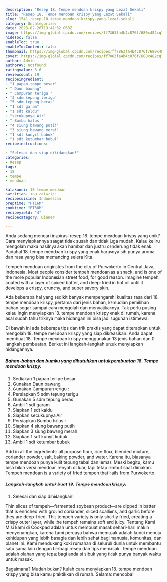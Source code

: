 ```yaml
---
description: "Resep 18. Tempe mendoan krispy yang Lezat Sekali"
title: "Resep 18. Tempe mendoan krispy yang Lezat Sekali"
slug: 1541-resep-18-tempe-mendoan-krispy-yang-lezat-sekali
category: Uncategorized
date: 2023-02-26T13:41:32.063Z
image: https://img-global.cpcdn.com/recipes/ff7863fa4b4c876f/680x482cq70/18-tempe-mendoan-krispy-foto-resep-utama.jpg
hideToc: false
enableToc: true
enableTocContent: false
thumbnail: https://img-global.cpcdn.com/recipes/ff7863fa4b4c876f/680x482cq70/18-tempe-mendoan-krispy-foto-resep-utama.jpg
cover: https://img-global.cpcdn.com/recipes/ff7863fa4b4c876f/680x482cq70/18-tempe-mendoan-krispy-foto-resep-utama.jpg
author: Admin
authorAv: notfound
ratingvalue: 3.6
reviewcount: 19
recipeingredient:
- "1 papan tempe besar"
- " Daun bawang"
- " Campuran terigu "
- "5 sdm tepung terigu"
- "5 sdm tepung beras"
- "1 sdt garam"
- "1 sdt kaldu"
- "secukupnya Air"
- " Bumbu halus "
- "4 siung bawang putih"
- "3 siung bawang merah"
- "1 sdt kunyit bubuk"
- "1 sdt ketumbar bubuk"
recipeinstructions:

- "Selesai dan siap dihidangkan!"
categories:
- Resep
tags:
- 18
- tempe
- mendoan

katakunci: 18 tempe mendoan 
nutrition: 168 calories
recipecuisine: Indonesian
preptime: "PT16M"
cooktime: "PT38M"
recipeyield: "4"
recipecategory: Dinner

---
```





Anda sedang mencari inspirasi resep 18. tempe mendoan krispy yang unik? Cara menyiapkannya sangat tidak susah dan tidak juga mudah. Kalau keliru mengolah maka hasilnya akan hambar dan justru cenderung tidak enak. Padahal 18. tempe mendoan krispy yang enak harusnya sih punya aroma dan rasa yang bisa memancing selera Kita.





Tempeh mendoan originates from the city of Purwokerto in Central Java, Indonesia. Most people consider tempeh mendoan as a snack, and is one of the more popular Indonesian street food, for good reason. Imagine tempeh, coated with a layer of spiced batter, and deep-fried in hot oil until it develops a crispy, crunchy, and super savory skin.

Ada beberapa hal yang sedikit banyak mempengaruhi kualitas rasa dari 18. tempe mendoan krispy, pertama dari jenis bahan, kemudian pemilihan bahan segar sampai cara mengolah dan menyajikannya. Tak perlu pusing kalau ingin menyiapkan 18. tempe mendoan krispy enak di rumah, karena asal sudah tahu triknya maka hidangan ini bisa jadi suguhan istimewa.






Di bawah ini ada beberapa tips dan trik praktis yang dapat diterapkan untuk mengolah 18. tempe mendoan krispy yang siap dikreasikan. Anda dapat membuat 18. Tempe mendoan krispy menggunakan 13 jenis bahan dan 0 langkah pembuatan. Berikut ini langkah-langkah untuk menyiapkan hidangannya.

<!--inarticleads1-->

##### Bahan-bahan dan bumbu yang dibutuhkan untuk pembuatan 18. Tempe mendoan krispy:

1. Sediakan 1 papan tempe besar
1. Gunakan  Daun bawang
1. Gunakan  Campuran terigu :
1. Persiapkan 5 sdm tepung terigu
1. Gunakan 5 sdm tepung beras
1. Ambil 1 sdt garam
1. Siapkan 1 sdt kaldu
1. Siapkan secukupnya Air
1. Persiapkan  Bumbu halus :
1. Siapkan 4 siung bawang putih
1. Siapkan 3 siung bawang merah
1. Siapkan 1 sdt kunyit bubuk
1. Ambil 1 sdt ketumbar bubuk


Add in all the ingredients: all purpose flour, rice flour, blended mixture, coriander powder, salt, baking powder, and water. Karena itu, biasanya tempe mendoan punya kulit tepung tebal dan lemas. Meski begitu, kamu bisa bikin versi mendoan renyah di luar, tapi tetap lembut saat dimakan. Tempeh mendoan is a variety of fried tempeh that hails from Purwokerto. 

<!--inarticleads2-->

##### Langkah-langkah untuk buat 18. Tempe mendoan krispy:


1. Selesai dan siap dihidangkan!

Thin slices of tempeh—fermented soybean product—are dipped in batter that is enriched with ground coriander, sliced scallions, and garlic before they are deep-fried. This tempeh variety is only shortly fried, creating a crispy outer layer, while the tempeh remains soft and juicy. Tentang Kami Misi kami di Cookpad adalah untuk membuat masak sehari-hari makin menyenangkan, karena kami percaya bahwa memasak adalah kunci menuju kehidupan yang lebih bahagia dan lebih sehat bagi manusia, komunitas, dan planet ini. Kami mendukung koki rumahan di seluruh dunia untuk membantu satu sama lain dengan berbagi resep dan tips memasak. Tempe mendoan adalah olahan yang tepat bagi anda si sibuk yang tidak punya banyak waktu untuk masak. 

Bagaimana? Mudah bukan? Itulah cara menyiapkan 18. tempe mendoan krispy yang bisa kamu praktikkan di rumah. Selamat mencoba!
